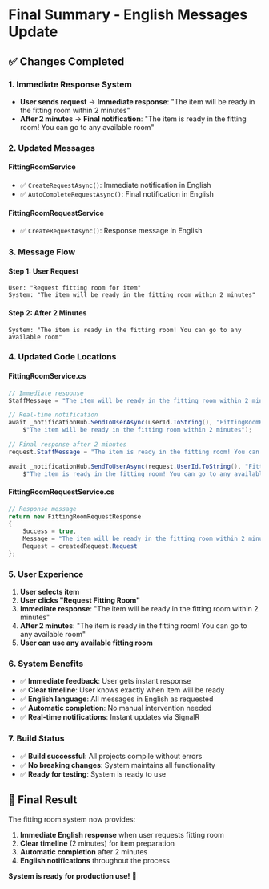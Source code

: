 # Final Summary - English Messages Update

## ✅ Changes Completed

### 1. Immediate Response System
- **User sends request** → **Immediate response**: "The item will be ready in the fitting room within 2 minutes"
- **After 2 minutes** → **Final notification**: "The item is ready in the fitting room! You can go to any available room"

### 2. Updated Messages

#### FittingRoomService
- ✅ `CreateRequestAsync()`: Immediate notification in English
- ✅ `AutoCompleteRequestAsync()`: Final notification in English

#### FittingRoomRequestService  
- ✅ `CreateRequestAsync()`: Response message in English

### 3. Message Flow

#### Step 1: User Request
```
User: "Request fitting room for item"
System: "The item will be ready in the fitting room within 2 minutes"
```

#### Step 2: After 2 Minutes
```
System: "The item is ready in the fitting room! You can go to any available room"
```

### 4. Updated Code Locations

#### FittingRoomService.cs
```csharp
// Immediate response
StaffMessage = "The item will be ready in the fitting room within 2 minutes"

// Real-time notification
await _notificationHub.SendToUserAsync(userId.ToString(), "FittingRoomResponse", 
    $"The item will be ready in the fitting room within 2 minutes");

// Final response after 2 minutes
request.StaffMessage = "The item is ready in the fitting room! You can go to any available room";

await _notificationHub.SendToUserAsync(request.UserId.ToString(), "FittingRoomResponse", 
    $"The item is ready in the fitting room! You can go to any available room");
```

#### FittingRoomRequestService.cs
```csharp
// Response message
return new FittingRoomRequestResponse
{
    Success = true,
    Message = "The item will be ready in the fitting room within 2 minutes",
    Request = createdRequest.Request
};
```

### 5. User Experience

1. **User selects item**
2. **User clicks "Request Fitting Room"**
3. **Immediate response**: "The item will be ready in the fitting room within 2 minutes"
4. **After 2 minutes**: "The item is ready in the fitting room! You can go to any available room"
5. **User can use any available fitting room**

### 6. System Benefits

- ✅ **Immediate feedback**: User gets instant response
- ✅ **Clear timeline**: User knows exactly when item will be ready
- ✅ **English language**: All messages in English as requested
- ✅ **Automatic completion**: No manual intervention needed
- ✅ **Real-time notifications**: Instant updates via SignalR

### 7. Build Status

- ✅ **Build successful**: All projects compile without errors
- ✅ **No breaking changes**: System maintains all functionality
- ✅ **Ready for testing**: System is ready to use

## 🎯 Final Result

The fitting room system now provides:
1. **Immediate English response** when user requests fitting room
2. **Clear timeline** (2 minutes) for item preparation
3. **Automatic completion** after 2 minutes
4. **English notifications** throughout the process

**System is ready for production use!** 🚀 